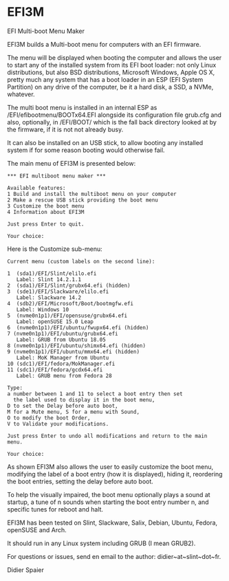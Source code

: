 # EFI3M
EFI Multi-boot Menu Maker 

EFI3M builds a Multi-boot menu for computers with an EFI firmware.

The menu will be displayed when booting the computer and allows the user to start any of the installed system from its EFI boot loader: not only Linux distributions, but also BSD distributions, Microsoft Windows, Apple OS X, pretty much any system that has a boot loader in an ESP (EFI System Partition) on any drive of the computer, be it a hard disk, a SSD, a NVMe, whatever.

The multi boot menu is installed in an internal ESP as /EFI/efibootmenu/BOOTx64.EFI alongside its configuration file grub.cfg and also, optionally, in /EFI/BOOT/ which is the fall back directory looked at by the firmware, if it is not not already busy.

It can also be installed on an USB stick, to allow booting any installed system if for some reason booting would otherwise fail.

The main menu of EFI3M is presented below:

```
*** EFI multiboot menu maker ***
	
Available features:
1 Build and install the multiboot menu on your computer
2 Make a rescue USB stick providing the boot menu
3 Customize the boot menu
4 Information about EFI3M

Just press Enter to quit.

Your choice: 
```
Here is the Customize sub-menu:

```
Current menu (custom labels on the second line):

1  (sda1)/EFI/Slint/elilo.efi
   Label: Slint 14.2.1.1
2  (sda1)/EFI/Slint/grubx64.efi (hidden)
3  (sde1)/EFI/Slackware/elilo.efi
   Label: Slackware 14.2
4  (sdb2)/EFI/Microsoft/Boot/bootmgfw.efi
   Label: Windows 10
5  (nvme0n1p1)/EFI/opensuse/grubx64.efi
   Label: openSUSE 15.0 Leap
6  (nvme0n1p1)/EFI/ubuntu/fwupx64.efi (hidden)
7 (nvme0n1p1)/EFI/ubuntu/grubx64.efi
   Label: GRUB from Ubuntu 18.05
8 (nvme0n1p1)/EFI/ubuntu/shimx64.efi (hidden)
9 (nvme0n1p1)/EFI/ubuntu/mmx64.efi (hidden)
   Label: MoK Manager from Ubuntu
10 (sdc1)/EFI/fedora/MokManager.efi
11 (sdc1)/EFI/fedora/gcdx64.efi
   Label: GRUB menu from Fedora 28

Type:
a number between 1 and 11 to select a boot entry then set
  the label used to display it in the boot menu,
D to set the Delay before auto boot,
M for a Mute menu, S for a menu with Sound,
O to modify the boot Order,
V to Validate your modifications.

Just press Enter to undo all modifications and return to the main menu.

Your choice:
```

As shown EFI3M also allows the user to easily customize the boot menu, modifying the label of a boot entry (how it is displayed), hiding it, reordering the boot entries, setting the delay before auto boot.

To help the visually impaired, the boot menu optionally plays a sound at startup, a tune of n sounds when starting
the boot entry number n, and specific tunes for reboot and halt.

EFI3M has been tested on Slint, Slackware, Salix, Debian, Ubuntu, Fedora, openSUSE and Arch.

It should run in any Linux system including GRUB (I mean GRUB2).

For questions or issues, send en email to the author:
didier~at~slint~dot~fr.

Didier Spaier

